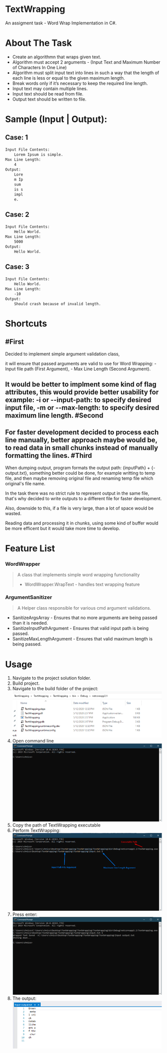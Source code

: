 # TextWrapping
An assigment task - Word Wrap Implementation in C#.

# About The Task
  - Create an algorithmn that wraps given text.
  - Algorithm must accept 2 arguments - (Input Text and Maximum Number of Characters In One Line)
  - Algorithm must split input text into lines in such a way that the length of each line is less or equal to the given maximum length.
  - Break words only if it’s necessary to keep the required line length. 
  - Input text may contain multiple lines.
  - Input text should be read from file.
  - Output text should be written to file.

# Sample (Input | Output):
Case: 1
----------------------
    Input File Contents:
        Lorem Ipsum is simple.
    Max Line Length:
        4
    Output:
        Lore
        m Ip
        sum 
        is s
        impl
        e.
Case: 2
----------------------
    Input File Contents:
        Hello World.
    Max Line Length:
        5000
    Output:
        Hello World.
Case: 3
----------------------
    Input File Contents:
        Hello World.
    Max Line Length:
        -10
    Output:
        Should crash because of invalid length.

# Shortcuts

#First
----------------------
Decided to implement simple argument validation class,

it will ensure that passed arguments are valid to use for Word Wrapping:
        - Input file path (First Argument),
        - Max Line Length (Second Argument).
		
It would be better to implment some kind of flag attributes, this would provide better usability for example: 
         -i or --input-path: to specify desired input file,
         -m or --max-length: to specify desired maximum line length.
#Second
----------------------
For faster development decided to process each line manually, better approach maybe would be, to read data in small chunks instead of manually formatting the lines.
#Third
----------------------
When dumping output, program formats the output path: {inputPath} + {-output.txt}, something better could be done, for example writting to temp file, and then maybe removing original file and renaming temp file which original's file name.
    
In the task there was no strict rule to represent output in the same file, that's why decided to write outputs to a different file for faster development. 
    
Also, downside to this, if a file is very large, than a lot of space would be wasted.
    
Reading data and processing it in chunks, using some kind of buffer would be more efficent but it would take more time to develop.
    
    
# Feature List
### WordWrapper 
 > A class that implements simple word wrapping functionality
 >
 >  -  WordWrapper.WrapText - handles text wrapping feature
### ArgumentSanitizer 
 > A Helper class responsible for various cmd argument validations.
 - SanitizeArgsArray - Ensures that no more arguments are being passed than it is needed.
 - SanitizeInputPathArgument - Ensures that valid input path is being passed.
 - SanitizeMaxLengthArgument - Ensures that valid maximum length is being passed.

    
   
# Usage
1. Navigate to the project solution folder.
2. Build project.
3. Navigate to the build folder of the project: ![image-20200512151240953](Assets/image-20200512151240953.png)
4. Open command line ![image-20200512151742191](Assets/image-20200512151742191.png)
5. Copy the path of TextWrapping executable
6. Perform TextWrapping:![image-20200512152416109](Assets/image-20200512152416109.png)
7. Press enter: ![image-20200512153850591](Assets/image-20200512153850591.png)
8. The output:![image-20200512153958380](Assets/image-20200512153958380.png)


